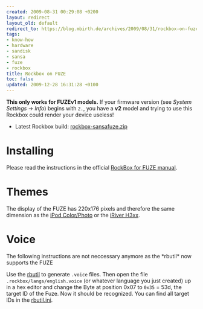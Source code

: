 ```yaml
---
created: 2009-08-31 00:29:08 +0200
layout: redirect
layout_old: default
redirect_to: https://blog.mbirth.de/archives/2009/08/31/rockbox-on-fuze.html
tags:
- know-how
- hardware
- sandisk
- sansa
- fuze
- rockbox
title: Rockbox on FUZE
toc: false
updated: 2009-12-28 16:31:28 +0100
---
```


<p><div class="notewarning" markdown="1">

**This only works for FUZEv1 models.** If your firmware version (see *System Settings* → *Info*) begins with `2.`,
you have a **v2** model and trying to use this Rockbox could render your device useless!

</div></p>


  * Latest Rockbox build: [rockbox-sansafuze.zip](http://build.rockbox.org/data/rockbox-sansafuze.zip)


Installing
==========

Please read the instructions in the official [RockBox for FUZE manual](http://download.rockbox.org/daily/manual/rockbox-sansafuze/rockbox-buildch2.html#x4-60002).


Themes
======

The display of the FUZE has 220x176 pixels and therefore the same dimension as the [iPod Color/Photo](http://themes.rockbox.org/index.php?target=ipodcolor)
or the [iRiver H3xx](http://themes.rockbox.org/index.php?target=h300).


Voice
=====

<p><div class="noteclassic" markdown="1">
The following instructions are not neccessary anymore as the *rbutil* now supports the FUZE
</div></p>

Use the [rbutil](http://www.rockbox.org/twiki/bin/view/Main/RockboxUtility) to generate `.voice` files.
Then open the file `.rockbox/langs/english.voice` (or whatever language you just created) up in a hex editor and change the
Byte at position 0x07 to `0x35` = 53d, the target ID of the Fuze. Now it should be recognized.
You can find all target IDs in the [rbutil.ini](http://svn.rockbox.org/viewvc.cgi/trunk/rbutil/rbutilqt/rbutil.ini).